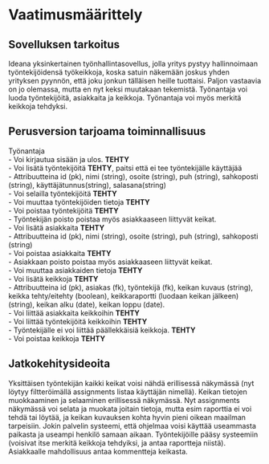# Vaatimusmäärittely

## Sovelluksen tarkoitus

Ideana yksinkertainen työnhallintasovellus, jolla yritys pystyy hallinnoimaan työntekijöidensä työkeikkoja, koska satuin näkemään joskus yhden yrityksen pyynnön, että joku jonkun tälläisen heille tuottaisi. Paljon vastaavia on jo olemassa, mutta en nyt keksi muutakaan tekemistä. Työnantaja voi luoda työntekijöitä, asiakkaita ja keikkoja. Työnantaja voi myös merkitä keikkoja tehdyksi.

## Perusversion tarjoama toiminnallisuus

Työnantaja    
    - Voi kirjautua sisään ja ulos. **TEHTY**     
    - Voi lisätä työntekijöitä   **TEHTY**, paitsi että ei tee työntekijälle käyttäjää      
        - Attribuutteina id (pk), nimi (string), osoite (string), puh (string), sahkoposti (string), käyttäjätunnus(string), salasana(string)     
    - Voi selailla työntekijöitä   **TEHTY**      
    - Voi muuttaa työntekijöiden tietoja **TEHTY**   
    - Voi poistaa työntekijöitä **TEHTY**     
        - Työntekijän poisto poistaa myös asiakkaaseen liittyvät keikat.    
    - Voi lisätä asiakkaita   **TEHTY**     
        - Attribuutteina id (pk), nimi (string), osoite (string), puh (string), sahkoposti (string)     
    - Voi poistaa asiakkaita **TEHTY**    
        - Asiakkaan poisto poistaa myös asiakkaaseen liittyvät keikat.   
    - Voi muuttaa asiakkaiden tietoja **TEHTY**  
    - Voi lisätä keikkoja   **TEHTY**  
        - Attribuutteina id (pk), asiakas (fk), työntekijä (fk), keikan kuvaus (string), keikka tehty/eitehty (boolean), keikkaraportti (luodaan keikan jälkeen)(string), keikan alku (date), keikan loppu (date).     
    - Voi liittää asiakkaita keikkoihin   **TEHTY**  
    - Voi liittää työntekijöitä keikkoihin   **TEHTY**  
        - Työntekijälle ei voi liittää päällekkäisiä keikkoja.    **TEHTY**   
    - Voi poistaa keikkoja **TEHTY**  

## Jatkokehitysideoita

Yksittäisen työntekijän kaikki keikat voisi nähdä erillisessä näkymässä (nyt löytyy filtteröimällä assignments listaa käyttäjän nimellä).
Keikan tietojen muokkaaminen ja selaaminen erillisessä näkymässä. Nyt assignments näkymässä voi selata ja muokata joitain tietoja, mutta esim raporttia ei voi tehdä tai löytää, ja keikan kuvauksen kohta hyvin pieni oikean maailman tarpeisiin.
Jokin palvelin systeemi, että ohjelmaa voisi käyttää useammasta paikasta ja useampi henkilö samaan aikaan.
Työntekijöille pääsy systeemiin (voisivat itse merkitä keikkoja tehdyiksi, ja antaa raportteja niistä).
Asiakkaalle mahdollisuus antaa kommentteja keikasta.


